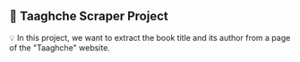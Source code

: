 ##  📖 Taaghche Scraper Project

💡 In this project, we want to extract  the book title and its author from a page of the "Taaghche" website.
